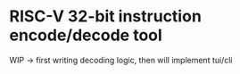 # RISC-V 32-bit instruction encode/decode tool

WIP -> first writing decoding logic, then will implement tui/cli
